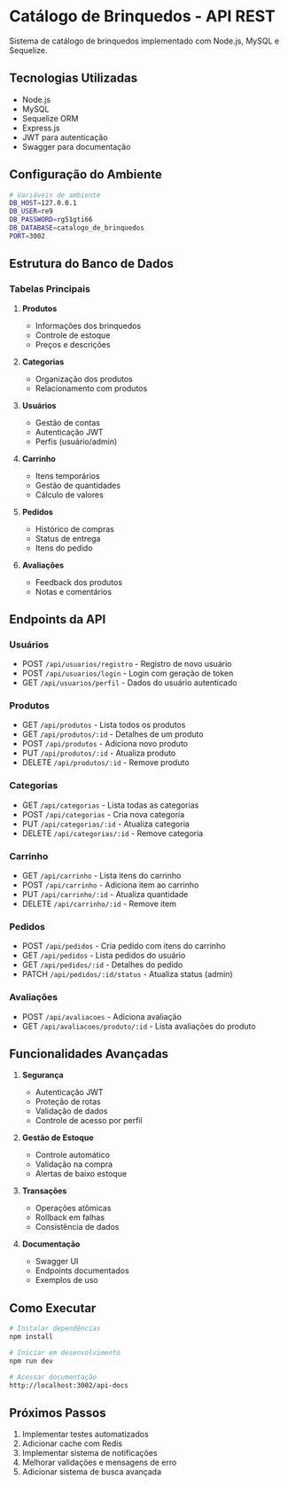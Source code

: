 # Catálogo de Brinquedos - API REST

Sistema de catálogo de brinquedos implementado com Node.js, MySQL e Sequelize.

## Tecnologias Utilizadas

- Node.js
- MySQL
- Sequelize ORM
- Express.js
- JWT para autenticação
- Swagger para documentação

## Configuração do Ambiente

```bash
# Variáveis de ambiente
DB_HOST=127.0.0.1
DB_USER=re9
DB_PASSWORD=rg51gti66
DB_DATABASE=catalogo_de_brinquedos
PORT=3002
```

## Estrutura do Banco de Dados

### Tabelas Principais

1. **Produtos**
   - Informações dos brinquedos
   - Controle de estoque
   - Preços e descrições

2. **Categorias**
   - Organização dos produtos
   - Relacionamento com produtos

3. **Usuários**
   - Gestão de contas
   - Autenticação JWT
   - Perfis (usuário/admin)

4. **Carrinho**
   - Itens temporários
   - Gestão de quantidades
   - Cálculo de valores

5. **Pedidos**
   - Histórico de compras
   - Status de entrega
   - Itens do pedido

6. **Avaliações**
   - Feedback dos produtos
   - Notas e comentários

## Endpoints da API

### Usuários
- POST `/api/usuarios/registro` - Registro de novo usuário
- POST `/api/usuarios/login` - Login com geração de token
- GET `/api/usuarios/perfil` - Dados do usuário autenticado

### Produtos
- GET `/api/produtos` - Lista todos os produtos
- GET `/api/produtos/:id` - Detalhes de um produto
- POST `/api/produtos` - Adiciona novo produto
- PUT `/api/produtos/:id` - Atualiza produto
- DELETE `/api/produtos/:id` - Remove produto

### Categorias
- GET `/api/categorias` - Lista todas as categorias
- POST `/api/categorias` - Cria nova categoria
- PUT `/api/categorias/:id` - Atualiza categoria
- DELETE `/api/categorias/:id` - Remove categoria

### Carrinho
- GET `/api/carrinho` - Lista itens do carrinho
- POST `/api/carrinho` - Adiciona item ao carrinho
- PUT `/api/carrinho/:id` - Atualiza quantidade
- DELETE `/api/carrinho/:id` - Remove item

### Pedidos
- POST `/api/pedidos` - Cria pedido com itens do carrinho
- GET `/api/pedidos` - Lista pedidos do usuário
- GET `/api/pedidos/:id` - Detalhes do pedido
- PATCH `/api/pedidos/:id/status` - Atualiza status (admin)

### Avaliações
- POST `/api/avaliacoes` - Adiciona avaliação
- GET `/api/avaliacoes/produto/:id` - Lista avaliações do produto

## Funcionalidades Avançadas

1. **Segurança**
   - Autenticação JWT
   - Proteção de rotas
   - Validação de dados
   - Controle de acesso por perfil

2. **Gestão de Estoque**
   - Controle automático
   - Validação na compra
   - Alertas de baixo estoque

3. **Transações**
   - Operações atômicas
   - Rollback em falhas
   - Consistência de dados

4. **Documentação**
   - Swagger UI
   - Endpoints documentados
   - Exemplos de uso

## Como Executar

```bash
# Instalar dependências
npm install

# Iniciar em desenvolvimento
npm run dev

# Acessar documentação
http://localhost:3002/api-docs
```

## Próximos Passos

1. Implementar testes automatizados
2. Adicionar cache com Redis
3. Implementar sistema de notificações
4. Melhorar validações e mensagens de erro
5. Adicionar sistema de busca avançada